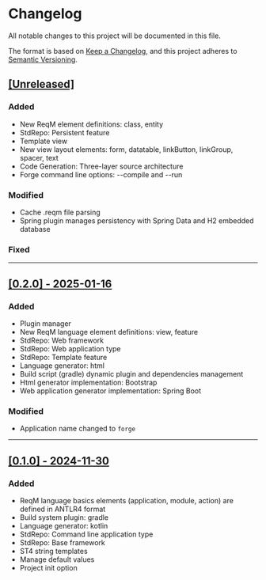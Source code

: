 # Changelog

All notable changes to this project will be documented in this file.

The format is based on [Keep a Changelog](https://keepachangelog.com/en/1.1.0/),
and this project adheres to [Semantic Versioning](https://semver.org/spec/v2.0.0.html).

## [[Unreleased]](https://github.com/kovihome/ReqSmith)
### Added
- New ReqM element definitions: class, entity
- StdRepo: Persistent feature
- Template view
- New view layout elements: form, datatable, linkButton, linkGroup, spacer, text
- Code Generation: Three-layer source architecture
- Forge command line options: --compile and --run

### Modified
- Cache .reqm file parsing
- Spring plugin manages persistency with Spring Data and H2 embedded database

### Fixed


---

## [[0.2.0] - 2025-01-16](https://github.com/kovihome/ReqSmith/releases/tag/0.2.0)
### Added
- Plugin manager
- New ReqM language element definitions: view, feature
- StdRepo: Web framework
- StdRepo: Web application type
- StdRepo: Template feature
- Language generator: html
- Build script (gradle) dynamic plugin and dependencies management
- Html generator implementation: Bootstrap
- Web application generator implementation: Spring Boot
### Modified
- Application name changed to `forge`

---

## [[0.1.0] - 2024-11-30](https://github.com/kovihome/ReqSmith/releases/tag/0.1.0-2)
### Added
- ReqM language basics elements (application, module, action) are defined in ANTLR4 format
- Build system plugin: gradle
- Language generator: kotlin
- StdRepo: Command line application type
- StdRepo: Base framework
- ST4 string templates
- Manage default values
- Project init option

